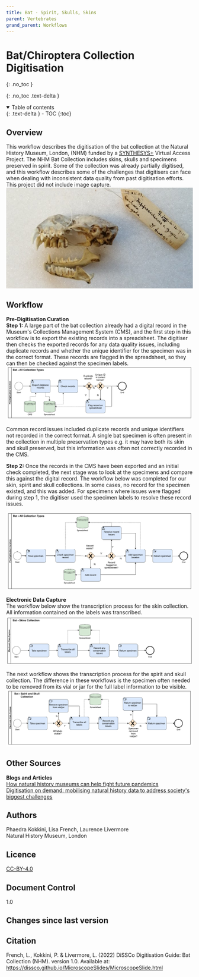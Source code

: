 ```yaml
---
title: Bat - Spirit, Skulls, Skins
parent: Vertebrates
grand_parent: Workflows
---
```

# Bat/Chiroptera Collection Digitisation
{: .no_toc }

  {: .no_toc .text-delta }
<details open markdown="block">
  <summary>
    Table of contents
  </summary>
  {: .text-delta }
- TOC
{:toc}
</details>
 
## Overview
This workflow describes the digitisation of the bat collection at the Natural History Museum, London, (NHM) funded by a [SYNTHESYS+](synthesys.info) Virtual Access Project. 
The NHM Bat Collection includes skins, skulls and specimens preserved in spirit. Some of the collection was already partially digitised, and this workflow describes some of the challenges that digitisers can face when dealing with inconsistent data quality from past digitisation efforts.
This project did not include image capture. \
![Image of bat skull](/images/Vertebrates/NHMBat/Bat.PNG?raw=true)

## Workflow
**Pre-Digitisation Curation**\
**Step 1:** A large part of the bat collection already had a digital record in the Museum's Collections Management System (CMS), and the first step in this workflow is to export the existing records into a spreadsheet. The digitiser then checks the exported records for any data quality issues, including duplicate records and whether the unique identifier for the specimen was in the correct format.
These records are flagged in the spreadsheet, so they can then be checked against the specimen labels.
[![Image shows first workflow in the bat digitisation workflow, described above](/images/Vertebrates/NHMBat/BatPreDig1.PNG?raw=true)](/images/Vertebrates/NHMBat/BatPreDig1.PNG?raw=true)


Common record issues included duplicate records and unique identifiers not recorded in the correct format. A single bat specimen is often present in the collection in multiple preservation types e.g. it may have both its skin and skull preserved, but this information was often not correctly recorded in the CMS.

**Step 2:** Once the records in the CMS have been exported and an initial check completed, the next stage was to look at the specimens and compare this against the digital record. The workflow below was completed for our skin, spirit and skull collections.
In some cases, no record for the specimen existed, and this was added. For specimens where issues were flagged during step 1, the digitiser used the specimen labels to resolve these record issues.

[![Image shows second workflow in the bat digitisation workflow, described above](/images/Vertebrates/NHMBat/BatPreDig2.PNG?raw=true)](/images/Vertebrates/NHMBat/BatPreDig2.PNG?raw=true)


**Electronic Data Capture** \
The workflow below show the transcription process for the skin collection. All information contained on the labels was transcribed.
[![Image shows the workflow to transcribe specimen label from the skin collection](/images/Vertebrates/NHMBat/BatEDC1.PNG?raw=true)](/images/Vertebrates/NHMBat/BatEDC1.PNG?raw=true)

The next workflow shows the transcription process for the spirit and skull collection. The difference in these workflows is the specimen often needed to be removed from its vial or jar for the full label information to be visible.
[![Image shows the workflow to transcribe specimen label from the skull and spirit collection](/images/Vertebrates/NHMBat/BatEDC2.PNG?raw=true)](/images/Vertebrates/NHMBat/BatEDC2.PNG?raw=true)

## Other Sources
**Blogs and Articles**\
[How natural history museums can help fight future pandemics](https://www.nhm.ac.uk/discover/how-natural-history-museums-can-help-fight-future-pandemics.html)\
[Digitisation on demand: mobilising natural history data to address society's biggest challenges](https://naturalhistorymuseum.blog/2021/02/10/digitisation-on-demand-mobilising-natural-history-data-to-address-societys-biggest-challenges/)

## Authors
Phaedra Kokkini, Lisa French, Laurence Livermore\
Natural History Museum, London

## Licence
[CC-BY-4.0](https://creativecommons.org/licenses/by/4.0/)

## Document Control
1.0

## Changes since last version

## Citation
French, L., Kokkini, P. & Livermore, L. (2022) DiSSCo Digitisation Guide: Bat Collection (NHM). version 1.0. Available at: https://dissco.github.io/MicroscopeSlides/MicroscopeSlide.html
